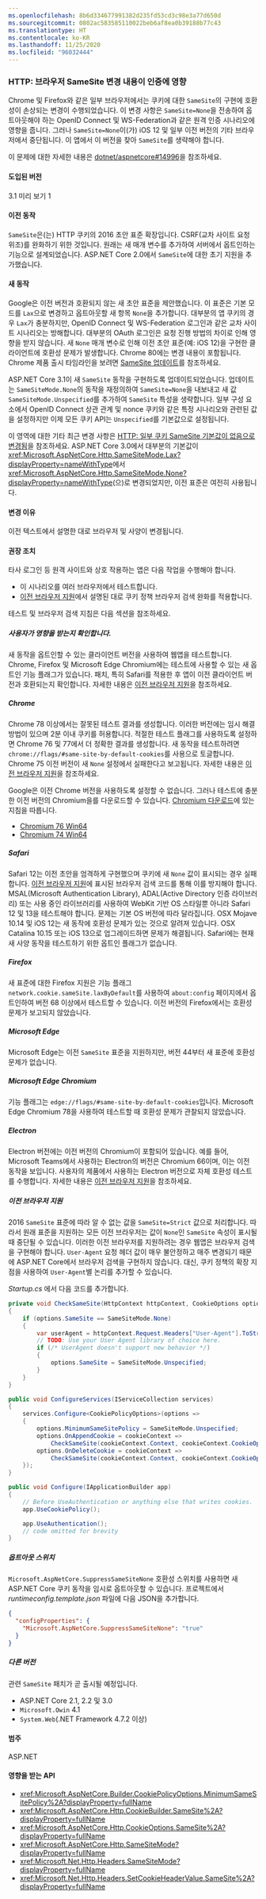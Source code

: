 ```yaml
---
ms.openlocfilehash: 8b6d334677991382d235fd53cd3c98e3a77d650d
ms.sourcegitcommit: 0802ac583585110022beb6af8ea0b39188b77c43
ms.translationtype: HT
ms.contentlocale: ko-KR
ms.lasthandoff: 11/25/2020
ms.locfileid: "96032444"
---
```

### <a name="http-browser-samesite-changes-impact-authentication"></a>HTTP: 브라우저 SameSite 변경 내용이 인증에 영향

Chrome 및 Firefox와 같은 일부 브라우저에서는 쿠키에 대한 `SameSite`의 구현에 호환성이 손상되는 변경이 수행되었습니다. 이 변경 사항은 `SameSite=None`을 전송하여 옵트아웃해야 하는 OpenID Connect 및 WS-Federation과 같은 원격 인증 시나리오에 영향을 줍니다. 그러나 `SameSite=None`이(가) iOS 12 및 일부 이전 버전의 기타 브라우저에서 중단됩니다. 이 앱에서 이 버전을 찾아 `SameSite`를 생략해야 합니다.

이 문제에 대한 자세한 내용은 [dotnet/aspnetcore#14996](https://github.com/dotnet/aspnetcore/issues/14996)을 참조하세요.

#### <a name="version-introduced"></a>도입된 버전

3.1 미리 보기 1

#### <a name="old-behavior"></a>이전 동작

`SameSite`은(는) HTTP 쿠키의 2016 초안 표준 확장입니다. CSRF(교차 사이트 요청 위조)를 완화하기 위한 것입니다. 원래는 새 매개 변수를 추가하여 서버에서 옵트인하는 기능으로 설계되었습니다. ASP.NET Core 2.0에서 `SameSite`에 대한 초기 지원을 추가했습니다.

#### <a name="new-behavior"></a>새 동작

Google은 이전 버전과 호환되지 않는 새 초안 표준을 제안했습니다. 이 표준은 기본 모드를 `Lax`으로 변경하고 옵트아웃할 새 항목 `None`을 추가합니다. 대부분의 앱 쿠키의 경우 `Lax`가 충분하지만, OpenID Connect 및 WS-Federation 로그인과 같은 교차 사이트 시나리오는 방해합니다. 대부분의 OAuth 로그인은 요청 진행 방법의 차이로 인해 영향을 받지 않습니다. 새 `None` 매개 변수로 인해 이전 초안 표준(예: iOS 12)을 구현한 클라이언트에 호환성 문제가 발생합니다. Chrome 80에는 변경 내용이 포함됩니다. Chrome 제품 출시 타임라인을 보려면 [SameSite 업데이트](https://www.chromium.org/updates/same-site)를 참조하세요.

ASP.NET Core 3.1이 새 `SameSite` 동작을 구현하도록 업데이트되었습니다. 업데이트는 `SameSiteMode.None`의 동작을 재정의하여 `SameSite=None`을 내보내고 새 값 `SameSiteMode.Unspecified`를 추가하여 `SameSite` 특성을 생략합니다. 일부 구성 요소에서 OpenID Connect 상관 관계 및 nonce 쿠키와 같은 특정 시나리오와 관련된 값을 설정하지만 이제 모든 쿠키 API는 `Unspecified`를 기본값으로 설정됩니다.

이 영역에 대한 기타 최근 변경 사항은 [HTTP: 일부 쿠키 SameSite 기본값이 없음으로 변경됨](../../../../docs/core/compatibility/2.2-3.0.md#http-some-cookie-samesite-defaults-changed-to-none)을 참조하세요. ASP.NET Core 3.0에서 대부분의 기본값이 <xref:Microsoft.AspNetCore.Http.SameSiteMode.Lax?displayProperty=nameWithType>에서 <xref:Microsoft.AspNetCore.Http.SameSiteMode.None?displayProperty=nameWithType>(으)로 변경되었지만, 이전 표준은 여전히 사용됩니다.

#### <a name="reason-for-change"></a>변경 이유

이전 텍스트에서 설명한 대로 브라우저 및 사양이 변경됩니다.

#### <a name="recommended-action"></a>권장 조치

타사 로그인 등 원격 사이트와 상호 작용하는 앱은 다음 작업을 수행해야 합니다.

* 이 시나리오를 여러 브라우저에서 테스트합니다.
* [이전 브라우저 지원](#support-older-browsers)에서 설명된 대로 쿠키 정책 브라우저 검색 완화를 적용합니다.

테스트 및 브라우저 검색 지침은 다음 섹션을 참조하세요.

##### <a name="determine-if-youre-affected"></a>사용자가 영향을 받는지 확인합니다.

새 동작을 옵트인할 수 있는 클라이언트 버전을 사용하여 웹앱을 테스트합니다. Chrome, Firefox 및 Microsoft Edge Chromium에는 테스트에 사용할 수 있는 새 옵트인 기능 플래그가 있습니다. 패치, 특히 Safari를 적용한 후 앱이 이전 클라이언트 버전과 호환되는지 확인합니다. 자세한 내용은 [이전 브라우저 지원](#support-older-browsers)을 참조하세요.

##### <a name="chrome"></a>Chrome

Chrome 78 이상에서는 잘못된 테스트 결과를 생성합니다. 이러한 버전에는 임시 해결 방법이 있으며 2분 이내 쿠키를 허용합니다. 적절한 테스트 플래그를 사용하도록 설정하면 Chrome 76 및 77에서 더 정확한 결과를 생성합니다. 새 동작을 테스트하려면 `chrome://flags/#same-site-by-default-cookies`를 사용으로 토글합니다. Chrome 75 이전 버전이 새 `None` 설정에서 실패한다고 보고됩니다. 자세한 내용은 [이전 브라우저 지원](#support-older-browsers)을 참조하세요.

Google은 이전 Chrome 버전을 사용하도록 설정할 수 없습니다. 그러나 테스트에 충분한 이전 버전의 Chromium을를 다운로드할 수 있습니다. [Chromium 다운로드](https://www.chromium.org/getting-involved/download-chromium)에 있는 지침을 따릅니다.

* [Chromium 76 Win64](https://commondatastorage.googleapis.com/chromium-browser-snapshots/index.html?prefix=Win_x64/664998/)
* [Chromium 74 Win64](https://commondatastorage.googleapis.com/chromium-browser-snapshots/index.html?prefix=Win_x64/638880/)

##### <a name="safari"></a>Safari

Safari 12는 이전 초안을 엄격하게 구현했으며 쿠키에 새 `None` 값이 표시되는 경우 실패합니다. [이전 브라우저 지원](#support-older-browsers)에 표시된 브라우저 검색 코드를 통해 이를 방지해야 합니다. MSAL(Microsoft Authentication Library), ADAL(Active Directory 인증 라이브러리) 또는 사용 중인 라이브러리를 사용하여 WebKit 기반 OS 스타일뿐 아니라 Safari 12 및 13을 테스트해야 합니다. 문제는 기본 OS 버전에 따라 달라집니다. OSX Mojave 10.14 및 iOS 12는 새 동작에 호환성 문제가 있는 것으로 알려져 있습니다. OSX Catalina 10.15 또는 iOS 13으로 업그레이드하면 문제가 해결됩니다. Safari에는 현재 새 사양 동작을 테스트하기 위한 옵트인 플래그가 없습니다.

##### <a name="firefox"></a>Firefox

새 표준에 대한 Firefox 지원은 기능 플래그 `network.cookie.sameSite.laxByDefault`를 사용하여 `about:config` 페이지에서 옵트인하여 버전 68 이상에서 테스트할 수 있습니다. 이전 버전의 Firefox에서는 호환성 문제가 보고되지 않았습니다.

##### <a name="microsoft-edge"></a>Microsoft Edge

Microsoft Edge는 이전 `SameSite` 표준을 지원하지만, 버전 44부터 새 표준에 호환성 문제가 없습니다.

##### <a name="microsoft-edge-chromium"></a>Microsoft Edge Chromium

기능 플래그는 `edge://flags/#same-site-by-default-cookies`입니다. Microsoft Edge Chromium 78을 사용하여 테스트할 때 호환성 문제가 관찰되지 않았습니다.

##### <a name="electron"></a>Electron

Electron 버전에는 이전 버전의 Chromium이 포함되어 있습니다. 예를 들어, Microsoft Teams에서 사용하는 Electron의 버전은 Chromium 66이며, 이는 이전 동작을 보입니다. 사용자의 제품에서 사용하는 Electron 버전으로 자체 호환성 테스트를 수행합니다. 자세한 내용은 [이전 브라우저 지원](#support-older-browsers)을 참조하세요.

##### <a name="support-older-browsers"></a>이전 브라우저 지원

2016 `SameSite` 표준에 따라 알 수 없는 값을 `SameSite=Strict` 값으로 처리합니다. 따라서 원래 표준을 지원하는 모든 이전 브라우저는 값이 `None`인 `SameSite` 속성이 표시될 때 중단될 수 있습니다. 이러한 이전 브라우저를 지원하려는 경우 웹앱은 브라우저 검색을 구현해야 합니다. `User-Agent` 요청 헤더 값이 매우 불안정하고 매주 변경되기 때문에 ASP.NET Core에서 브라우저 검색을 구현하지 않습니다. 대신, 쿠키 정책의 확장 지점을 사용하여 `User-Agent`별 논리를 추가할 수 있습니다.

*Startup.cs* 에서 다음 코드를 추가합니다.

```csharp
private void CheckSameSite(HttpContext httpContext, CookieOptions options)
{
    if (options.SameSite == SameSiteMode.None)
    {
        var userAgent = httpContext.Request.Headers["User-Agent"].ToString();
        // TODO: Use your User Agent library of choice here.
        if (/* UserAgent doesn't support new behavior */)
        {
            options.SameSite = SameSiteMode.Unspecified;
        }
    }
}

public void ConfigureServices(IServiceCollection services)
{
    services.Configure<CookiePolicyOptions>(options =>
    {
        options.MinimumSameSitePolicy = SameSiteMode.Unspecified;
        options.OnAppendCookie = cookieContext =>
            CheckSameSite(cookieContext.Context, cookieContext.CookieOptions);
        options.OnDeleteCookie = cookieContext =>
            CheckSameSite(cookieContext.Context, cookieContext.CookieOptions);
    });
}

public void Configure(IApplicationBuilder app)
{
    // Before UseAuthentication or anything else that writes cookies.
    app.UseCookiePolicy();

    app.UseAuthentication();
    // code omitted for brevity
}
```

##### <a name="opt-out-switches"></a>옵트아웃 스위치

`Microsoft.AspNetCore.SuppressSameSiteNone` 호환성 스위치를 사용하면 새 ASP.NET Core 쿠키 동작을 임시로 옵트아웃할 수 있습니다. 프로젝트에서 *runtimeconfig.template.json* 파일에 다음 JSON을 추가합니다.

```json
{
  "configProperties": {
    "Microsoft.AspNetCore.SuppressSameSiteNone": "true"
  }
}
```

##### <a name="other-versions"></a>다른 버전

관련 `SameSite` 패치가 곧 출시될 예정입니다.

* ASP.NET Core 2.1, 2.2 및 3.0
* `Microsoft.Owin` 4.1
* `System.Web`(.NET Framework 4.7.2 이상)

#### <a name="category"></a>범주

ASP.NET

#### <a name="affected-apis"></a>영향을 받는 API

- <xref:Microsoft.AspNetCore.Builder.CookiePolicyOptions.MinimumSameSitePolicy%2A?displayProperty=fullName>
- <xref:Microsoft.AspNetCore.Http.CookieBuilder.SameSite%2A?displayProperty=fullName>
- <xref:Microsoft.AspNetCore.Http.CookieOptions.SameSite%2A?displayProperty=fullName>
- <xref:Microsoft.AspNetCore.Http.SameSiteMode?displayProperty=fullName>
- <xref:Microsoft.Net.Http.Headers.SameSiteMode?displayProperty=fullName>
- <xref:Microsoft.Net.Http.Headers.SetCookieHeaderValue.SameSite%2A?displayProperty=fullName>

<!--

#### Affected APIs

- `Overload:Microsoft.AspNetCore.Builder.CookiePolicyOptions.MinimumSameSitePolicy`
- `Overload:Microsoft.AspNetCore.Http.CookieBuilder.SameSite`
- `Overload:Microsoft.AspNetCore.Http.CookieOptions.SameSite`
- `T:Microsoft.AspNetCore.Http.SameSiteMode`
- `T:Microsoft.Net.Http.Headers.SameSiteMode`
- `Overload:Microsoft.Net.Http.Headers.SetCookieHeaderValue.SameSite`

-->
